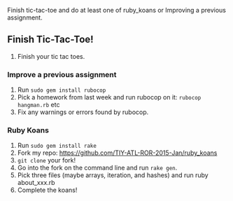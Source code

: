 Finish tic-tac-toe and do at least one of
ruby_koans or Improving a previous assignment.

## Finish Tic-Tac-Toe!

1. Finish your tic tac toes.



### Improve a previous assignment

1. Run `sudo gem install rubocop`
2. Pick a homework from last week and run rubocop on it: `rubocop hangman.rb` etc
3. Fix any warnings or errors found by rubocop.

### Ruby Koans

1. Run `sudo gem install rake`
2. Fork my repo: https://github.com/TIY-ATL-ROR-2015-Jan/ruby_koans
3. `git clone` your fork!
4. Go into the fork on the command line and run `rake gen`.
5. Pick three files (maybe arrays, iteration, and hashes) and run ruby about_xxx.rb
6. Complete the koans!
